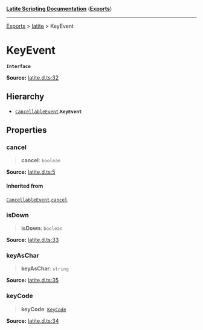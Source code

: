 [**Latite Scripting Documentation**](../../README.md) ([**Exports**](../../exports.md))

---

[Exports](../../exports.md) > [latite](../index.md) > KeyEvent

# KeyEvent

**`Interface`**

**Source:** [latite.d.ts:32](https://github.com/LatiteScripting/latitescripting.github.io/blob/eee19f3/definitions/latite.d.ts#L32)

## Hierarchy

- [`CancellableEvent`](interface.CancellableEvent.md).**`KeyEvent`**

## Properties

### cancel

> **cancel**: `boolean`

**Source:** [latite.d.ts:5](https://github.com/LatiteScripting/latitescripting.github.io/blob/eee19f3/definitions/latite.d.ts#L5)

#### Inherited from

[`CancellableEvent`](interface.CancellableEvent.md).[`cancel`](interface.CancellableEvent.md#cancel)

### isDown

> **isDown**: `boolean`

**Source:** [latite.d.ts:33](https://github.com/LatiteScripting/latitescripting.github.io/blob/eee19f3/definitions/latite.d.ts#L33)

### keyAsChar

> **keyAsChar**: `string`

**Source:** [latite.d.ts:35](https://github.com/LatiteScripting/latitescripting.github.io/blob/eee19f3/definitions/latite.d.ts#L35)

### keyCode

> **keyCode**: [`KeyCode`](../../module.key/enumerations/enumeration.KeyCode.md)

**Source:** [latite.d.ts:34](https://github.com/LatiteScripting/latitescripting.github.io/blob/eee19f3/definitions/latite.d.ts#L34)

